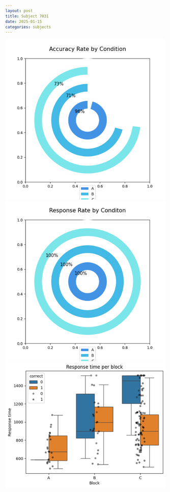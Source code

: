 ```yaml
---
layout: post
title: Subject 7031
date: 2025-01-15
categories: subjects
---
```


![](data/7031/run-28/7031_accuracy_rate.png)
![](data/7031/run-28/7031_response_rate.png)
![](data/7031/run-28/7031_rt.png)
